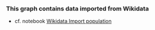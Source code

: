 ### This graph contains data imported from Wikidata

* cf. notebook [Wikidata Import population](sparqlbooks/wdt_import_population.sparqlbook.md)

